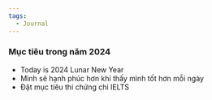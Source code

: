 ```yaml
---
tags:
  - Journal
---
```

### Mục tiêu trong năm 2024

- Today is 2024 Lunar New Year
- Mình sẽ hạnh phúc hơn khi thấy mình tốt hơn mỗi ngày
- Đặt mục tiêu thi chứng chỉ IELTS